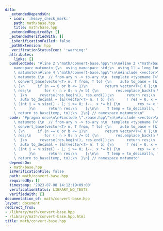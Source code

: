 ```yaml
---
data:
  _extendedDependsOn:
  - icon: ':heavy_check_mark:'
    path: math/base.hpp
    title: math/base.hpp
  _extendedRequiredBy: []
  _extendedVerifiedWith: []
  _isVerificationFailed: false
  _pathExtension: hpp
  _verificationStatusIcon: ':warning:'
  attributes:
    links: []
  bundledCode: "#line 2 \"math/convert-base.hpp\"\n\n#line 2 \"math/base.hpp\"\n\n\
    namespace matumoto {\n  using namespace std;\n  using ll = long long;\n} // namespace\
    \ matumoto\n#line 4 \"math/convert-base.hpp\"\n\n#include <vector>\n\nnamespace\
    \ matumoto {\n  // from-ary n -> to-ary n\n  template <typename T>\n  vector<T>\
    \ convert_base(vector<T> n, T from, T to) {\n    auto to_base = [&](T n, T b)\
    \ {\n      if (n == 0 or b <= 1)\n        return vector<T>{ 0 };\n      vector<T>\
    \ res;\n      for (; n > 0; n /= b) {\n        res.emplace_back(n % b);\n    \
    \  }\n      reverse(res.begin(), res.end());\n      return res;\n    };\n\n  \
    \  auto to_decimal = [&](vector<T> n, T b) {\n      T res = 0, x = 1;\n      for\
    \ (int i = n.size() - 1; i >= 0; i--, x *= b) {\n        res += x * (n[i]);\n\
    \      }\n      return res;\n    };\n\n    T temp = to_decimal(n, from);\n   \
    \ return to_base(temp, to);\n  }\n} // namespace matumoto\n"
  code: "#pragma once\n\n#include \"./base.hpp\"\n\n#include <vector>\n\nnamespace\
    \ matumoto {\n  // from-ary n -> to-ary n\n  template <typename T>\n  vector<T>\
    \ convert_base(vector<T> n, T from, T to) {\n    auto to_base = [&](T n, T b)\
    \ {\n      if (n == 0 or b <= 1)\n        return vector<T>{ 0 };\n      vector<T>\
    \ res;\n      for (; n > 0; n /= b) {\n        res.emplace_back(n % b);\n    \
    \  }\n      reverse(res.begin(), res.end());\n      return res;\n    };\n\n  \
    \  auto to_decimal = [&](vector<T> n, T b) {\n      T res = 0, x = 1;\n      for\
    \ (int i = n.size() - 1; i >= 0; i--, x *= b) {\n        res += x * (n[i]);\n\
    \      }\n      return res;\n    };\n\n    T temp = to_decimal(n, from);\n   \
    \ return to_base(temp, to);\n  }\n} // namespace matumoto"
  dependsOn:
  - math/base.hpp
  isVerificationFile: false
  path: math/convert-base.hpp
  requiredBy: []
  timestamp: '2023-07-08 14:12:19+09:00'
  verificationStatus: LIBRARY_NO_TESTS
  verifiedWith: []
documentation_of: math/convert-base.hpp
layout: document
redirect_from:
- /library/math/convert-base.hpp
- /library/math/convert-base.hpp.html
title: math/convert-base.hpp
---
```

